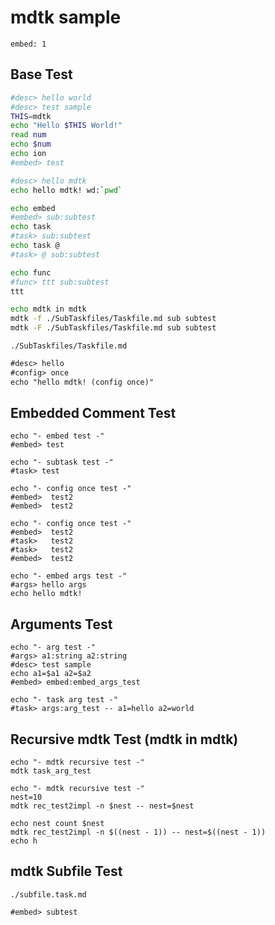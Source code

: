 # mdtk sample

~~~taskconfig:group-order
embed: 1
~~~

## Base Test

```bash task::hello_world  -- aaa
#desc> hello world
#desc> test sample
THIS=mdtk
echo "Hello $THIS World!"
read num
echo $num
echo ion
#embed> test
```

```bash task::test -- [t] mdtk first test 日本語のテキストサンプルです
#desc> hello mdtk
echo hello mdtk! wd:`pwd`

echo embed
#embed> sub:subtest
echo task
#task> sub:subtest
echo task @
#task> @ sub:subtest

echo func
#func> ttt sub:subtest
ttt

echo mdtk in mdtk
mdtk -f ./SubTaskfiles/Taskfile.md sub subtest
mdtk -F ./SubTaskfiles/Taskfile.md sub subtest
```

```taskfile
./SubTaskfiles/Taskfile.md
```

```md task::test2 -- [t]
#desc> hello
#config> once
echo "hello mdtk! (config once)"
```

## Embedded Comment Test

```task:embed:embed_test   mdtk embed test
echo "- embed test -"
#embed> test
```

```task:embed:subtask_test   mdtk subtask test
echo "- subtask test -"
#task> test
```

```task:embed:configonce_test   mdtk config once test
echo "- config once test -"
#embed>  test2
#embed>  test2
```

```task:embed:configonce_test2   mdtk config once test2 (task)
echo "- config once test -"
#embed>  test2
#task>   test2
#task>   test2
#embed>  test2
```

```task:embed:embed_args_test   embedded coment args is used at help
echo "- embed args test -"
#args> hello args
echo hello mdtk!
```

## Arguments Test

```task:args:arg_test   mdtk arg test (args_ex: -- a1=hello a2=world)
echo "- arg test -"
#args> a1:string a2:string
#desc> test sample
echo a1=$a1 a2=$a2
#embed> embed:embed_args_test
```

```task:args:task_arg_test   mdtk task arg test
echo "- task arg test -"
#task> args:arg_test -- a1=hello a2=world
```

## Recursive mdtk Test (mdtk in mdtk)

```task:rec:rec_test   mdtk recursive test (mdtk in mdtk)
echo "- mdtk recursive test -"
mdtk task_arg_test
```

```task:rec:rec_test2   mdtk recursive test2 (mdtk in mdtk)
echo "- mdtk recursive test -"
nest=10
mdtk rec_test2impl -n $nest -- nest=$nest
```

```task:rec:rec_test2impl   mdtk recursive test2 implement (mdtk in mdtk)
echo nest count $nest
mdtk rec_test2impl -n $((nest - 1)) -- nest=$((nest - 1))
echo h
```

## mdtk Subfile Test

```taskfile
./subfile.task.md
```

```task:subfile:subfiletest mdtk sub taskfile test
#embed> subtest
```


